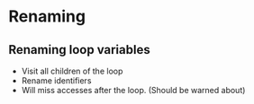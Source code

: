 # Renaming
## Renaming loop variables
- Visit all children of the loop
- Rename identifiers
- Will miss accesses after the loop. (Should be warned about)

